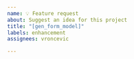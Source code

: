 ```yaml
---
name: 💡 Feature request
about: Suggest an idea for this project
title: "[gen_form_model]"
labels: enhancement
assignees: vroncevic

---
```



